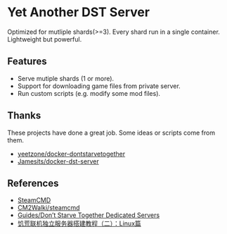 # Yet Another DST Server

Optimized for mutliple shards(>=3). Every shard run in a single container. Lightweight but powerful.

## Features

- Serve mutiple shards (1 or more).
- Support for downloading game files from private server.
- Run custom scripts (e.g. modify some mod files).

## Thanks

These projects have done a great job. Some ideas or scripts come from them.

- [yeetzone/docker-dontstarvetogether](https://github.com/yeetzone/docker-dontstarvetogether)
- [Jamesits/docker-dst-server](https://github.com/Jamesits/docker-dst-server)

## References

- [SteamCMD](https://developer.valvesoftware.com/wiki/SteamCMD)
- [CM2Walki/steamcmd](https://github.com/CM2Walki/steamcmd)
- [Guides/Don’t Starve Together Dedicated Servers](https://dontstarve.fandom.com/wiki/Guides/Don%E2%80%99t_Starve_Together_Dedicated_Servers)
- [饥荒联机独立服务器搭建教程（二）：Linux篇](http://blog.ttionya.com/article-1233.html)
